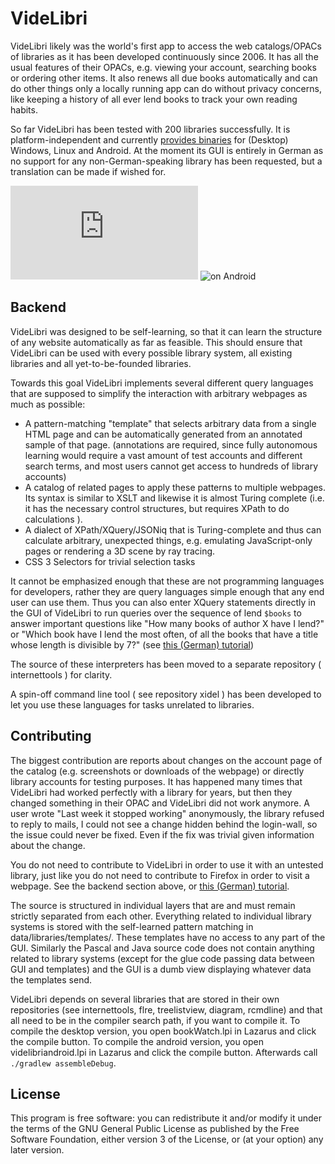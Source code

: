 VideLibri
=============
VideLibri likely was the world's first app to access the web catalogs/OPACs of libraries as it has been developed continuously since 2006.
It has all the usual features of their OPACs, e.g. viewing your account, searching books or ordering other items. It also renews all due books automatically and can do other things only a locally running app can do without privacy concerns, like keeping a history of all ever lend books to track your own reading habits.  

So far VideLibri has been tested with 200 libraries successfully.
It is platform-independent and currently [provides binaries](http://www.videlibri.de) for (Desktop) Windows, Linux and Android. At the moment its GUI is entirely in German as no support for any non-German-speaking library has been requested, but a translation can be made if wished for.

![on Windows](http://sourceforge.net/dbimage.php?id=280463) ![on Android](http://sourceforge.net/p/videlibri/screenshot/android.png)

Backend
-------------

VideLibri was designed to be self-learning, so that it can learn the structure of any website automatically as far as feasible. This should ensure that VideLibri can be used with every possible library system, all existing libraries and all yet-to-be-founded libraries.

Towards this goal VideLibri implements several different query languages that are supposed to simplify the interaction with arbitrary webpages as much as possible:

- A pattern-matching "template" that selects arbitrary data from a single HTML page and can be automatically generated from an annotated sample of that page. (annotations are required, since fully autonomous learning would require a vast amount of test accounts and different search terms, and most users cannot get access to hundreds of library accounts)
- A catalog of related pages to apply these patterns to multiple webpages. Its syntax is similar to XSLT and likewise it is almost Turing complete (i.e. it has the necessary control structures, but requires XPath to do calculations ). 
- A dialect of XPath/XQuery/JSONiq that is Turing-complete and thus can calculate arbitrary, unexpected things, e.g. emulating JavaScript-only pages or rendering a 3D scene by ray tracing.
- CSS 3 Selectors for trivial selection tasks

It cannot be emphasized enough that these are not programming languages for developers, rather they are query languages simple enough that any end user can use them. Thus you can also enter XQuery statements directly in the GUI of VideLibri to run queries over the sequence of lend `$books` to answer important questions like "How many books of author X have I lend?" or "Which book have I lend the most often, of all the books that have a title whose length is divisible by 7?" (see [this (German) tutorial](http://www.videlibri.de/help/xquerysearch.html))

The source of these interpreters has been moved to a separate repository ( internettools ) for clarity.

A spin-off command line tool ( see repository xidel ) has been developed to let you use these languages for tasks unrelated to libraries.  

Contributing
-------------
The biggest contribution are reports about changes on the account page of the catalog (e.g. screenshots or downloads of the webpage) or directly library accounts for testing purposes. It has happened many times that VideLibri had worked perfectly with a library for years, but then they changed something in their OPAC and VideLibri did not work anymore. A user wrote "Last week it stopped working" anonymously, the library refused to reply to mails, I could not see a change hidden behind the login-wall, so the issue could never be fixed. Even if the fix was trivial given information about the change.

You do not need to contribute to VideLibri in order to use it with an untested library, just like you do not need to contribute to Firefox in order to visit a webpage. See the backend section above, or [this (German) tutorial](http://www.videlibri.de/help/neuebibliothek.html). 

The source is structured in individual layers that are and must remain strictly separated from each other. Everything related to individual library systems is stored with the self-learned pattern matching in  data/libraries/templates/. These templates have no access to any part of the GUI. Similarly the Pascal and Java source code does not contain anything related to library systems (except for the glue code passing data between GUI and templates) and the GUI is a dumb view displaying whatever data the templates send. 


VideLibri depends on several libraries that are stored in their own repositories  (see internettools, flre, treelistview, diagram, rcmdline) and that all need to be in the compiler search path, if you want to compile it. To compile the desktop version, you open bookWatch.lpi in Lazarus and click the compile button. To compile the android version, you open videlibriandroid.lpi in Lazarus and click the compile button. Afterwards call `./gradlew assembleDebug`. 

License
-------------

This program is free software: you can redistribute it and/or modify
it under the terms of the GNU General Public License as published by
the Free Software Foundation, either version 3 of the License, or
(at your option) any later version.